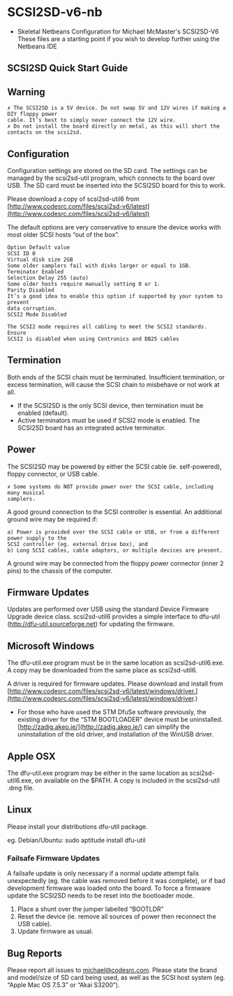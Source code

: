 # SCSI2SD-v6-nb

- Skeletal Netbeans Configuration for Michael McMaster's SCSI2SD-V6
These files are a starting point if you wish to develop further using the Netbeans IDE

## SCSI2SD Quick Start Guide

## Warning

```
✗ The SCSI2SD is a 5V device. Do not swap 5V and 12V wires if making a DIY floppy power
cable. It’s best to simply never connect the 12V wire.
✗ Do not install the board directly on metal, as this will short the contacts on the scsi2sd.
```
## Configuration

Configuration settings are stored on the SD card. The settings can be managed by the scsi2sd-util
program, which connects to the board over USB. The SD card must be inserted into the SCSI2SD
board for this to work.

Please download a copy of scsi2sd-util6 from [http://www.codesrc.com/files/scsi2sd-v6/latest](http://www.codesrc.com/files/scsi2sd-v6/latest)

The default options are very conservative to ensure the device works with most older SCSI hosts
“out of the box”.

```
Option Default value
SCSI ID 0
Virtual disk size 2GB
Some older samplers fail with disks larger or equal to 1GB.
Terminator Enabled
Selection Delay 255 (auto)
Some older hosts require manually setting 0 or 1.
Parity Disabled
It’s a good idea to enable this option if supported by your system to prevent
data corruption.
SCSI2 Mode Disabled
```
```
The SCSI2 mode requires all cabling to meet the SCSI2 standards. Ensure
SCSI2 is disabled when using Centronics and DB25 cables
```
## Termination

Both ends of the SCSI chain must be terminated. Insufficient termination, or excess termination,
will cause the SCSI chain to misbehave or not work at all.

- If the SCSI2SD is the only SCSI device, then termination must be enabled (default).
- Active terminators must be used if SCSI2 mode is enabled. The SCSI2SD board has an
    integrated active terminator.


## Power

The SCSI2SD may be powered by either the SCSI cable (ie. self-powered), floppy connector, or
USB cable.

```
✗ Some systems do NOT provide power over the SCSI cable, including many musical
samplers.
```
A good ground connection to the SCSI controller is essential. An additional ground wire may be
required if:

```
a) Power is provided over the SCSI cable or USB, or from a different power supply to the
SCSI controller (eg. external drive box), and
b) Long SCSI cables, cable adapters, or multiple devices are present.
```
A ground wire may be connected from the floppy power connector (inner 2 pins) to the chassis of
the computer.


## Firmware Updates

Updates are performed over USB using the standard Device Firmware Upgrade device class.
scsi2sd-util6 provides a simple interface to dfu-util (http://dfu-util.sourceforge.net) for updating the
firmware.

## Microsoft Windows

The dfu-util.exe program must be in the same location as scsi2sd-util6.exe. A copy may be
downloaded from the same place as scsi2sd-util6.

A driver is required for firmware updates. Please download and install from
[http://www.codesrc.com/files/scsi2sd-v6/latest/windows/driver.](http://www.codesrc.com/files/scsi2sd-v6/latest/windows/driver.)

* For those who have used the STM DfuSe software previously, the existing driver for the “STM
BOOTLOADER” device must be uninstalled. [http://zadig.akeo.ie/](http://zadig.akeo.ie/) can simplify the uninstallation of
the old driver, and installation of the WinUSB driver.

## Apple OSX

The dfu-util.exe program may be either in the same location as scsi2sd-util6.exe, on available on the
$PATH. A copy is included in the scsi2sd-util .dmg file.

## Linux

Please install your distributions dfu-util package.

eg. Debian/Ubuntu: sudo aptitude install dfu-util

### Failsafe Firmware Updates

A failsafe update is only necessary if a normal update attempt fails unexpectedly (eg. the cable was
removed before it was complete), or if bad development firmware was loaded onto the board. To
force a firmware update the SCSI2SD needs to be reset into the bootloader mode.

1. Place a shunt over the jumper labelled “BOOTLDR”
2. Reset the device (ie. remove all sources of power then reconnect the USB cable).
3. Update firmware as usual.

## Bug Reports

Please report all issues to michael@codesrc.com. Please state the brand and model/size of SD card
being used, as well as the SCSI host system (eg. “Apple Mac OS 7.5.3” or “Akai S3200”).


